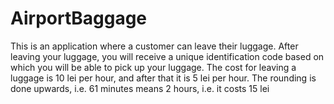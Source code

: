 # AirportBaggage
This is an application where a customer can leave their luggage. After leaving your luggage, you will receive a unique identification code based on which you will be able to pick up your luggage.
The cost for leaving a luggage is 10 lei per hour, and after that it is 5 lei per hour. The rounding is done upwards, i.e. 61 minutes means 2 hours, i.e. it costs 15 lei
